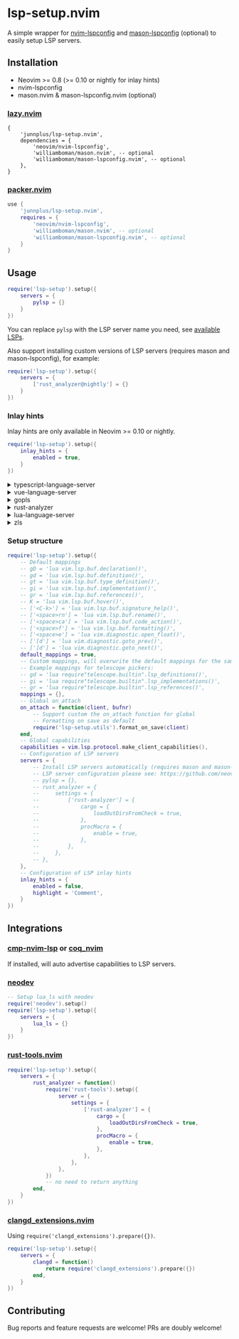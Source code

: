 # lsp-setup.nvim

A simple wrapper for [nvim-lspconfig](https://github.com/neovim/nvim-lspconfig) and [mason-lspconfig](https://github.com/williamboman/mason-lspconfig.nvim) (optional) to easily setup LSP servers.

## Installation

- Neovim >= 0.8 (>= 0.10 or nightly for inlay hints)
- nvim-lspconfig
- mason.nvim & mason-lspconfig.nvim (optional)

### [lazy.nvim](https://github.com/folke/lazy.nvim)

```
{
    'junnplus/lsp-setup.nvim',
    dependencies = {
        'neovim/nvim-lspconfig',
        'williamboman/mason.nvim', -- optional
        'williamboman/mason-lspconfig.nvim', -- optional
    },
}
```

### [packer.nvim](https://github.com/wbthomason/packer.nvim)

```lua
use {
    'junnplus/lsp-setup.nvim',
    requires = {
        'neovim/nvim-lspconfig',
        'williamboman/mason.nvim', -- optional
        'williamboman/mason-lspconfig.nvim', -- optional
    }
}
```

## Usage

```lua
require('lsp-setup').setup({
    servers = {
        pylsp = {}
    }
})
```

You can replace `pylsp` with the LSP server name you need, see [available LSPs](https://github.com/williamboman/mason-lspconfig.nvim#available-lsp-servers).

Also support installing custom versions of LSP servers (requires mason and mason-lspconfig), for example:

```lua
require('lsp-setup').setup({
    servers = {
        ['rust_analyzer@nightly'] = {}
    }
})
```

### Inlay hints

Inlay hints are only available in Neovim >= 0.10 or nightly.

```lua
require('lsp-setup').setup({
    inlay_hints = {
        enabled = true,
    }
})
```

<details>
<summary>typescript-language-server</summary>
https://github.com/typescript-language-server/typescript-language-server#inlay-hints-textdocumentinlayhint

```lua
require('lsp-setup').setup({
    servers = {
        tsserver = {
            settings = {
                typescript = {
                    inlayHints = {
                        includeInlayParameterNameHints = 'all',
                        includeInlayParameterNameHintsWhenArgumentMatchesName = false,
                        includeInlayFunctionParameterTypeHints = true,
                        includeInlayVariableTypeHints = true,
                        includeInlayVariableTypeHintsWhenTypeMatchesName = false,
                        includeInlayPropertyDeclarationTypeHints = true,
                        includeInlayFunctionLikeReturnTypeHints = true,
                        includeInlayEnumMemberValueHints = true,
                    }
                },
            }
        },
    }
})
```
</details>

<details>
<summary>vue-language-server</summary>

```lua
require('lsp-setup').setup({
    servers = {
        volar = {
            settings = {
                typescript = {
                    inlayHints = {
                        enumMemberValues = {
                            enabled = true,
                        },
                        functionLikeReturnTypes = {
                            enabled = true,
                        },
                        propertyDeclarationTypes = {
                            enabled = true,
                        },
                        parameterTypes = {
                            enabled = true,
                            suppressWhenArgumentMatchesName = true,
                        },
                        variableTypes = {
                            enabled = true,
                        },
                    }
                },
            }
        }
    }
})
```
</details>

<details>
<summary>gopls</summary>
https://github.com/golang/tools/blob/master/gopls/doc/inlayHints.md

```lua
require('lsp-setup').setup({
    servers = {
        gopls = {
            settings = {
                gopls = {
                    hints = {
                        rangeVariableTypes = true,
                        parameterNames = true,
                        constantValues = true,
                        assignVariableTypes = true,
                        compositeLiteralFields = true,
                        compositeLiteralTypes = true,
                        functionTypeParameters = true,
                    },
                },
            },
        },
    }
})
```
</details>

<details>
<summary>rust-analyzer</summary>
https://github.com/simrat39/rust-tools.nvim/wiki/Server-Configuration-Schema

```lua
require('lsp-setup').setup({
    servers = {
        rust_analyzer = {
            settings = {
                ['rust-analyzer'] = {
                    inlayHints = {
                        bindingModeHints = {
                            enable = false,
                        },
                        chainingHints = {
                            enable = true,
                        },
                        closingBraceHints = {
                            enable = true,
                            minLines = 25,
                        },
                        closureReturnTypeHints = {
                            enable = 'never',
                        },
                        lifetimeElisionHints = {
                            enable = 'never',
                            useParameterNames = false,
                        },
                        maxLength = 25,
                        parameterHints = {
                            enable = true,
                        },
                        reborrowHints = {
                            enable = 'never',
                        },
                        renderColons = true,
                        typeHints = {
                            enable = true,
                            hideClosureInitialization = false,
                            hideNamedConstructor = false,
                        },
                    }
                },
            },
        },
    }
})
```
</details>

<details>
<summary>
lua-language-server
</summary>
https://github.com/LuaLS/lua-language-server/wiki/Settings#hint

```lua
require('lsp-setup').setup({
    servers = {
        lua_ls = {
            settings = {
                Lua = {
                    hint = {
                        enable = false,
                        arrayIndex = "Auto",
                        await = true,
                        paramName = "All",
                        paramType = true,
                        semicolon = "SameLine",
                        setType = false,
                    },
                },
            },
        },
    }
})
```
</details>

<details>
<summary>zls</summary>
https://github.com/zigtools/zls

```lua
require('lsp-setup').setup({
    servers = {
        zls = {
            settings = {
                zls = {
                    enable_inlay_hints = true,
                    inlay_hints_show_builtin = true,
                    inlay_hints_exclude_single_argument = true,
                    inlay_hints_hide_redundant_param_names = false,
                    inlay_hints_hide_redundant_param_names_last_token = false,
                }
            }
        },
    }
})
```
</details>

### Setup structure

```lua
require('lsp-setup').setup({
    -- Default mappings
    -- gD = 'lua vim.lsp.buf.declaration()',
    -- gd = 'lua vim.lsp.buf.definition()',
    -- gt = 'lua vim.lsp.buf.type_definition()',
    -- gi = 'lua vim.lsp.buf.implementation()',
    -- gr = 'lua vim.lsp.buf.references()',
    -- K = 'lua vim.lsp.buf.hover()',
    -- ['<C-k>'] = 'lua vim.lsp.buf.signature_help()',
    -- ['<space>rn'] = 'lua vim.lsp.buf.rename()',
    -- ['<space>ca'] = 'lua vim.lsp.buf.code_action()',
    -- ['<space>f'] = 'lua vim.lsp.buf.formatting()',
    -- ['<space>e'] = 'lua vim.diagnostic.open_float()',
    -- ['[d'] = 'lua vim.diagnostic.goto_prev()',
    -- [']d'] = 'lua vim.diagnostic.goto_next()',
    default_mappings = true,
    -- Custom mappings, will overwrite the default mappings for the same key
    -- Example mappings for telescope pickers:
    -- gd = 'lua require"telescope.builtin".lsp_definitions()',
    -- gi = 'lua require"telescope.builtin".lsp_implementations()',
    -- gr = 'lua require"telescope.builtin".lsp_references()',
    mappings = {},
    -- Global on_attach
    on_attach = function(client, bufnr)
        -- Support custom the on_attach function for global
        -- Formatting on save as default
        require('lsp-setup.utils').format_on_save(client)
    end,
    -- Global capabilities
    capabilities = vim.lsp.protocol.make_client_capabilities(),
    -- Configuration of LSP servers 
    servers = {
        -- Install LSP servers automatically (requires mason and mason-lspconfig)
        -- LSP server configuration please see: https://github.com/neovim/nvim-lspconfig/blob/master/doc/server_configurations.md
        -- pylsp = {},
        -- rust_analyzer = {
        --     settings = {
        --         ['rust-analyzer'] = {
        --             cargo = {
        --                 loadOutDirsFromCheck = true,
        --             },
        --             procMacro = {
        --                 enable = true,
        --             },
        --         },
        --     },
        -- },
    },
    -- Configuration of LSP inlay hints
    inlay_hints = {
        enabled = false,
        highlight = 'Comment',
    }
})
```

## Integrations

### [cmp-nvim-lsp](https://github.com/hrsh7th/cmp-nvim-lsp) or [coq_nvim](https://github.com/ms-jpq/coq_nvim)

If installed, will auto advertise capabilities to LSP servers.

### [neodev](https://github.com/folke/neodev.nvim)

```lua
-- Setup lua_ls with neodev
require('neodev').setup()
require('lsp-setup').setup({
    servers = {
        lua_ls = {}
    }
})
```
### [rust-tools.nvim](https://github.com/simrat39/rust-tools.nvim)

```lua
require('lsp-setup').setup({
    servers = {
        rust_analyzer = function()
            require('rust-tools').setup({
                server = {
                    settings = {
                        ['rust-analyzer'] = {
                            cargo = {
                                loadOutDirsFromCheck = true,
                            },
                            procMacro = {
                                enable = true,
                            },
                        },
                    },
                },
            })
            -- no need to return anything
        end,
    }
})
```

### [clangd_extensions.nvim](https://github.com/p00f/clangd_extensions.nvim)

Using `require('clangd_extensions').prepare({})`.

```lua
require('lsp-setup').setup({
    servers = {
        clangd = function()
            return require('clangd_extensions').prepare({})
        end,
    }
})
```

## Contributing

Bug reports and feature requests are welcome! PRs are doubly welcome!
